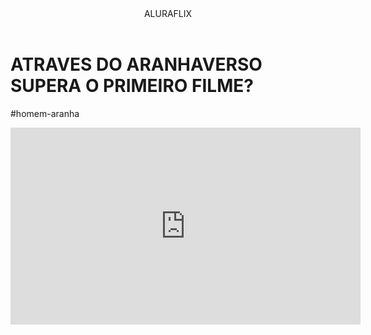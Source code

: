 <header>ALURAFLIX</header>


<h1>ATRAVES DO ARANHAVERSO SUPERA O PRIMEIRO FILME?</h1
<p>#homem-aranha</p>





<iframe width="560" height="315" src="https://www.youtube.com/embed/gt_fAE1Eg2Q?si=1sebi040wGwDXC2Z" title="YouTube video player" frameborder="0" allow="accelerometer; autoplay; clipboard-write; encrypted-media; gyroscope; picture-in-picture; web-share" referrerpolicy="strict-origin-when-cross-origin" allowfullscreen></iframe>



</body>